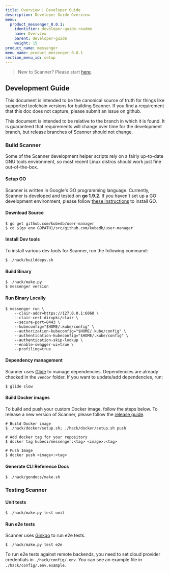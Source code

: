 ```yaml
---
title: Overview | Developer Guide
description: Developer Guide Overview
menu:
  product_messenger_0.0.1:
    identifier: developer-guide-readme
    name: Overview
    parent: developer-guide
    weight: 15
product_name: messenger
menu_name: product_messenger_0.0.1
section_menu_id: setup
---
```


> New to Scanner? Please start [here](/docs/concepts/README.md).

## Development Guide
This document is intended to be the canonical source of truth for things like supported toolchain versions for building Scanner. If you find a requirement that this doc does not capture, please submit an issue on github.

This document is intended to be relative to the branch in which it is found. It is guaranteed that requirements will change over time for the development branch, but release branches of Scanner should not change.

### Build Scanner
Some of the Scanner development helper scripts rely on a fairly up-to-date GNU tools environment, so most recent Linux distros should work just fine out-of-the-box.

#### Setup GO
Scanner is written in Google's GO programming language. Currently, Scanner is developed and tested on **go 1.9.2**. If you haven't set up a GO development environment, please follow [these instructions](https://golang.org/doc/code.html) to install GO.

#### Download Source

```console
$ go get github.com/kubedb/user-manager
$ cd $(go env GOPATH)/src/github.com/kubedb/user-manager
```

#### Install Dev tools
To install various dev tools for Scanner, run the following command:

```console
$ ./hack/builddeps.sh
```

#### Build Binary

```console
$ ./hack/make.py
$ messenger version
```

#### Run Binary Locally

```console
$ messenger run \
    --clair-addr=https://127.0.0.1:6060 \
    --clair-cert-dir=pki/clair \
    --secure-port=8443 \
    --kubeconfig="$HOME/.kube/config" \
    --authorization-kubeconfig="$HOME/.kube/config" \
    --authentication-kubeconfig="$HOME/.kube/config" \
    --authentication-skip-lookup \
    --enable-swagger-ui=true \
    --profiling=true
```

#### Dependency management
Scanner uses [Glide](https://github.com/Masterminds/glide) to manage dependencies. Dependencies are already checked in the `vendor` folder. If you want to update/add dependencies, run:

```console
$ glide slow
```

#### Build Docker images
To build and push your custom Docker image, follow the steps below. To release a new version of Scanner, please follow the [release guide](/docs/setup/developer-guide/release.md).

```console
# Build Docker image
$ ./hack/docker/setup.sh; ./hack/docker/setup.sh push

# Add docker tag for your repository
$ docker tag kubeci/messenger:<tag> <image>:<tag>

# Push Image
$ docker push <image>:<tag>
```

#### Generate CLI Reference Docs

```console
$ ./hack/gendocs/make.sh
```

### Testing Scanner
#### Unit tests

```console
$ ./hack/make.py test unit
```

#### Run e2e tests
Scanner uses [Ginkgo](http://onsi.github.io/ginkgo/) to run e2e tests.

```console
$ ./hack/make.py test e2e
```

To run e2e tests against remote backends, you need to set cloud provider credentials in `./hack/config/.env`. You can see an example file in `./hack/config/.env.example`.
